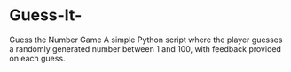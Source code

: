 # Guess-It-
Guess the Number Game A simple Python script where the player guesses a randomly generated number between 1 and 100, with feedback provided on each guess.
